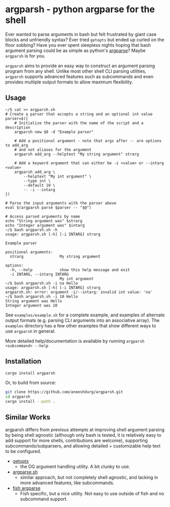 # argparsh - python argparse for the shell

Ever wanted to parse arguments in bash but felt frustrated by giant case blocks
and unfriendly syntax? Ever tried `getopts` but ended up curled on the floor
sobbing? Have you ever spent sleepless nights hoping that bash argument parsing
could be as simple as python's
[argparse](https://docs.python.org/3/library/argparse.html)? Maybe `argparsh` is
for you.

`argparsh` aims to provide an easy way to construct an argument parsing program
from any shell. Unlike most other shell CLI parsing utilities, `argparsh`
supports advanced features such as subcommands and even provides multiple output
formats to allow maximum flexibility.

## Usage

```console
~/$ cat >> argparsh.sh
# Create a parser that accepts a string and an optional int value
parser=$({
    # Initialize the parser with the name of the script and a description
    argparsh new $0 -d "Example parser"

    # Add a positional argument - note that args after -- are options to add_arg
    # and not aliases for the argument
    argparsh add_arg --helptext "My string argument" strarg

    # Add a keyword argument that can either be -i <value> or --intarg <value>
    argparsh add_arg \
        --helptext "My int argument" \
        --type int \
        --default 10 \
        -- -i --intarg
})

# Parse the input arguments with the parser above
eval $(argparsh parse $parser -- "$@")

# Access parsed arguments by name
echo "String argument was" $strarg
echo "Integer argument was" $intarg
~/$ bash argparsh.sh -h
usage: argparsh.sh [-h] [-i INTARG] strarg

Example parser

positional arguments:
  strarg                My string argument

options:
  -h, --help            show this help message and exit
  -i INTARG, --intarg INTARG
                        My int argument
~/$ bash argparsh.sh -i na Hello
usage: argparsh.sh [-h] [-i INTARG] strarg
argparsh.sh: error: argument -i/--intarg: invalid int value: 'na'
~/$ bash argparsh.sh -i 10 Hello
String argument was Hello
Integer argument was 10
```

See `examples/example.sh` for a complete example, and examples of alternate
output formats (e.g. parsing CLI arguments into an associative array). The
`examples` directory has a few other examples that show different ways to use
`argparsh` in general.

More detailed help/documentation is available by running `argparsh <subcommand> --help`

## Installation

```sh
cargo install argparsh
```

Or, to build from source:

```sh
git clone https://github.com/aneeshdurg/argparsh.git
cd argparsh
cargo install --path .
```

## Similar Works

argparsh differs from previous attempts at improving shell argument parsing by
being shell agnostic (although only bash is tested, it is relatively easy to add
support for more shells, contributions are welcome), supporting
subcommands/subparsers, and allowing detailed + customizable help text to be
configured.

+ [getopts](https://man7.org/linux/man-pages/man1/getopts.1p.html)
    - the OG argument handling utility. A bit clunky to use.
+ [argparse.sh](https://github.com/yaacov/argparse-sh)
    - similar approach, but not completely shell agnostic, and lacking in more
      advanced features, like subcommands.
+ [fish argparse](https://fishshell.com/docs/current/cmds/argparse.html)
    - Fish specific, but a nice utility. Not easy to use outside of fish and no
      subcommand support.
